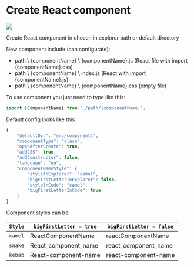 # Create React component
![](https://img.shields.io/badge/release-v0.5.0-green)

Create React component in chosen in explorer path or default directory

New component include (can configurate):
- path \\ {componentName} \\ {componentName}.js (React file with import {componentName}.css)
- path \\ {componentName} \ index.js (React with import {componentName}.js)
- path \\ {componentName} \\ {componentName}.css (empty file)

To use component you just need to type like this:

```javascript
import {ComponentName} from './path/{componentName}';
```

Default config looks like this:
```javascript
{
	"defaultDir": "src/components",
	"componentType": "class",
	"openAfterCreate": true,
	"addCSS": true,
	"addConstructor": false,
	"language": "en",
	"componentNameStyle": {
		"styleInExplorer": "camel",
		"bigFirstLetterInExplorer": false,
		"styleInCode": "camel",
		"bigFirstLetterInCode": true
	}
}
```
Component styles can be: 
                    
``Style``  | `bigFirstLetter = true` | `bigFirstLetter = false`
------------- | ------------- | -------------
`camel`  | ReactComponentName | reactComponentName
`snake`  | React_component_name | react_component_name
`kebab`  | React-component-name | react-component-name

